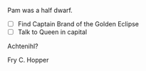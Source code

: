Pam was a half dwarf.
- [ ] Find Captain Brand of the Golden Eclipse
- [ ] Talk to Queen in capital

Achtenihl?

Fry C. Hopper